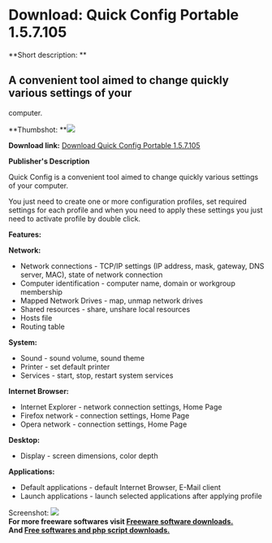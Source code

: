 # Download: Quick Config Portable 1.5.7.105

**Short description: **

## A convenient tool aimed to change quickly various settings of your
computer.

  
**Thumbshot: **![](http://www.freewarefiles.com/screenshot/quickconfig1_md.jpg)   
  
**Download link:** [Download Quick Config Portable 1.5.7.105](http://freesoftwares.boysofts.com/Quick-Config-Portable_program_62199.html)  
  

**Publisher's Description**  
  

Quick Config is a convenient tool aimed to change quickly various settings of
your computer.

You just need to create one or more configuration profiles, set required
settings for each profile and when you need to apply these settings you just
need to activate profile by double click.

**Features:**

**Network:**

  * Network connections - TCP/IP settings (IP address, mask, gateway, DNS server, MAC), state of network connection 
  * Computer identification - computer name, domain or workgroup membership 
  * Mapped Network Drives - map, unmap network drives 
  * Shared resources - share, unshare local resources 
  * Hosts file 
  * Routing table 

**System:**

  * Sound - sound volume, sound theme 
  * Printer - set default printer 
  * Services - start, stop, restart system services 

**Internet Browser:**

  * Internet Explorer - network connection settings, Home Page 
  * Firefox network - connection settings, Home Page 
  * Opera network - connection settings, Home Page 

**Desktop:**

  * Display - screen dimensions, color depth 

**Applications:**

  * Default applications - default Internet Browser, E-Mail client 
  * Launch applications - launch selected applications after applying profile 

  
  
Screenshot: ![](http://www.freewarefiles.com/screenshot/quickconfig1.jpg)  
**For more freeware softwares visit [Freeware software downloads.](http://freesoftwares.boysofts.com/)**   
**And [Free softwares and php script downloads.](http://www.boysofts.com/)**


